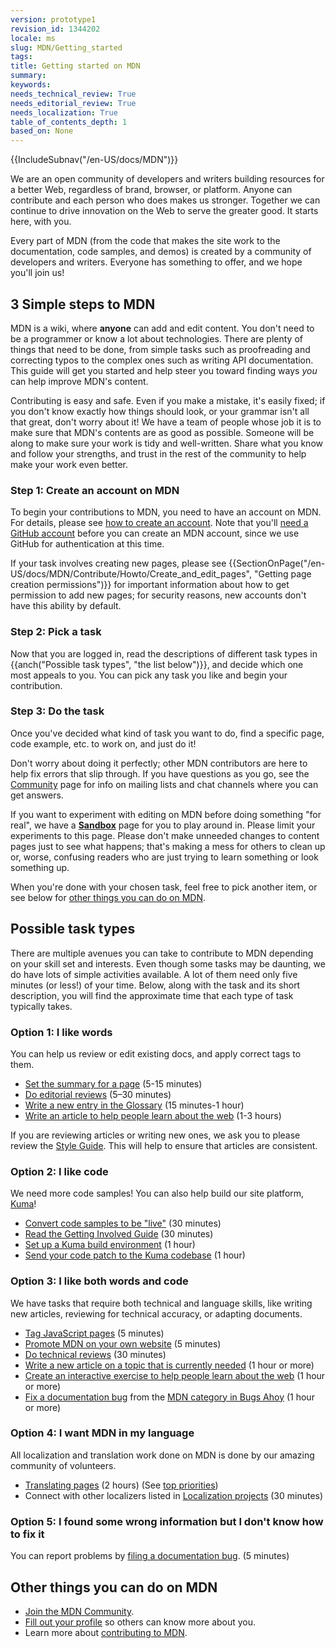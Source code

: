 ```yaml
---
version: prototype1
revision_id: 1344202
locale: ms
slug: MDN/Getting_started
tags: 
title: Getting started on MDN
summary: 
keywords: 
needs_technical_review: True
needs_editorial_review: True
needs_localization: True
table_of_contents_depth: 1
based_on: None
---
```

<div>{{IncludeSubnav("/en-US/docs/MDN")}}</div>

<p>We are an open community of developers and writers building resources for a better Web, regardless of brand, browser, or platform. Anyone can contribute and each person who does makes us stronger. Together we can continue to drive innovation on the Web to serve the greater good. It starts here, with you.</p>

<p>Every part of MDN (from the code that makes the site work to the documentation, code samples, and demos) is created by a community of developers and writers. Everyone has something to offer, and we hope you'll join us!</p>

<h2 id="3_Simple_steps_to_MDN">3 Simple steps to MDN</h2>

<p><span class="seoSummary">MDN is a wiki, where <strong>anyone</strong> can add and edit content. You don't need to be a programmer or know a lot about technologies. There are plenty of things that need to be done, from simple tasks such as proofreading and correcting typos to the complex ones such as writing API documentation. This guide will get you started and help steer you toward finding ways <em>you</em> can help improve MDN's content.</span></p>

<p>Contributing is easy and safe. Even if you make a mistake, it's easily fixed; if you don't know exactly how things should look, or your grammar isn't all that great, don't worry about it! We have a team of people whose job it is to make sure that MDN's contents are as good as possible. Someone will be along to make sure your work is tidy and well-written. Share what you know and follow your strengths, and trust in the rest of the community to help make your work even better.</p>

<h3 id="Step_1_Create_an_account_on_MDN">Step 1: Create an account on MDN</h3>

<p>To begin your contributions to MDN, you need to have an account on MDN. For details, please see <a href="/en-US/docs/MDN/Contribute/Howto/Create_an_MDN_account">how to create an account</a>. Note that you'll <a href="https://github.com/join">need a GitHub account</a> before you can create an MDN account, since we use GitHub for authentication at this time.</p>

<p>If your task involves creating new pages, please see {{SectionOnPage("/en-US/docs/MDN/Contribute/Howto/Create_and_edit_pages", "Getting page creation permissions")}} for important information about how to get permission to add new pages; for security reasons, new accounts don't have this ability by default.</p>

<h3 id="Step_2_Pick_a_task">Step 2: Pick a task</h3>

<p>Now that you are logged in, read the descriptions of different task types in {{anch("Possible task types", "the list below")}}, and decide which one most appeals to you. You can pick any task you like and begin your contribution.</p>

<h3 id="Step_3_Do_the_task">Step 3: Do the task</h3>

<p>Once you've decided what kind of task you want to do, find a specific page, code example, etc. to work on, and just do it!</p>

<p>Don't worry about doing it perfectly; other MDN contributors are here to help fix errors that slip through. If you have questions as you go, see the <a href="/en-US/docs/MDN/Community">Community</a> page for info on mailing lists and chat channels where you can get answers.</p>

<div class="note">
<p>If you want to experiment with editing on MDN before doing something "for real", we have a <strong><a href="/en-US/docs/Sandbox">Sandbox</a></strong> page for you to play around in. Please limit your experiments to this page. Please don't make unneeded changes to content pages just to see what happens; that's making a mess for others to clean up or, worse, confusing readers who are just trying to learn something or look something up.</p>
</div>

<p>When you're done with your chosen task, feel free to pick another item, or see below for <a href="#Other_things_you_can_do_on_MDN">other things you can do on MDN</a>.</p>

<h2 id="Possible_task_types">Possible task types</h2>

<p>There are multiple avenues you can take to contribute to MDN depending on your skill set and interests. Even though some tasks may be daunting, we do have lots of simple activities available. A lot of them need only five minutes (or less!) of your time. Below, along with the task and its short description, you will find the approximate time that each type of task typically takes.</p>

<h3 id="Option_1_I_like_words">Option 1: I like words</h3>

<p>You can help us review or edit existing docs, and apply correct tags to them.</p>

<ul>
 <li><a href="/en-US/docs/MDN/Contribute/Howto/Set_the_summary_for_a_page">Set the summary for a page</a> (5-15 minutes)</li>
 <li><a href="/en-US/docs/MDN/Contribute/Howto/Do_an_editorial_review">Do editorial reviews</a> (5–30 minutes)</li>
 <li><a href="/en-US/docs/MDN/Contribute/Howto/Write_a_new_entry_in_the_Glossary">Write a new entry in the Glossary</a> (15 minutes-1 hour)</li>
 <li><a href="/en-US/docs/MDN/Contribute/Howto/Write_an_article_to_help_learn_about_the_Web">Write an article to help people learn about the web</a> (1-3 hours)</li>
</ul>

<div class="note">If you are reviewing articles or writing new ones, we ask you to please review the <a href="/en-US/docs/MDN/Contribute/Guidelines/Style_guide">Style Guide</a>. This will help to ensure that articles are consistent.</div>

<h3 id="Option_2_I_like_code">Option 2: I like code</h3>

<p>We need more code samples! You can also help build our site platform, <a href="/en-US/docs/MDN/Kuma">Kuma</a>!</p>

<ul>
 <li><a href="/en-US/docs/MDN/Contribute/Howto/Convert_code_samples_to_be_live">Convert code samples to be "live"</a> (30 minutes)</li>
 <li><a href="https://wiki.mozilla.org/Webdev/GetInvolved/developer.mozilla.org">Read the Getting Involved Guide</a>&nbsp;(30 minutes)</li>
 <li><a href="http://kuma.readthedocs.org/en/latest/installation.html">Set up a Kuma build environment</a> (1 hour)</li>
 <li><a href="https://github.com/mozilla/kuma#readme">Send your code patch to the Kuma codebase</a> (1 hour)</li>
</ul>

<h3 id="Option_3_I_like_both_words_and_code">Option 3: I like both words and code</h3>

<p>We have tasks that require both technical and language skills, like writing new articles, reviewing for technical accuracy, or adapting documents.</p>

<ul>
 <li><a href="/en-US/docs/MDN/Contribute/Howto/Tag_JavaScript_pages">Tag JavaScript pages</a> (5 minutes)</li>
 <li><a href="/en-US/docs/MDN/About/Promote">Promote MDN on your own website</a> (5 minutes)</li>
 <li><a href="/en-US/docs/MDN/Contribute/Howto/Do_a_technical_review">Do technical reviews</a> (30 minutes)</li>
 <li><a href="/en-US/docs/Contribute_to_docs_that_are_currently_needed">Write a new article on a topic that is currently needed</a> (1 hour or more)</li>
 <li><a href="/en-US/docs/MDN/Contribute/Howto/Create_an_interactive_exercise_to_help_learning_the_web">Create an interactive exercise to help people learn about the web</a> (1 hour or more)</li>
 <li><a href="/en-US/docs/MDN/Contribute/Howto/Resolve_a_mentored_developer_doc_request">Fix a documentation bug</a> from the <a href="http://www.joshmatthews.net/bugsahoy/?mdn=1">MDN category in Bugs Ahoy</a> (1 hour or more)</li>
</ul>

<h3 id="Option_4_I_want_MDN_in_my_language">Option 4: I want MDN in my language</h3>

<p>All localization and translation work done on MDN is done by our amazing community of volunteers.</p>

<ul>
 <li><a href="/en-US/docs/MDN/Contribute/Localize/Translating_pages">Translating pages</a> (2 hours) (See <a href="/en-US/docs/MDN/Doc_status/l10nPriority">top priorities</a>)</li>
 <li>Connect with other localizers listed in <a href="/en-US/docs/MDN/Contribute/Localize/Localization_projects">Localization projects</a> (30 minutes)</li>
</ul>

<h3 id="Option_5_I_found_some_wrong_information_but_I_don't_know_how_to_fix_it">Option 5: I found some wrong information but I don't know how to fix it</h3>

<p>You can report problems by <a class="external" href="https://bugzilla.mozilla.org/form.doc">filing a documentation bug</a>. (5 minutes)</p>

<h2 id="Other_things_you_can_do_on_MDN">Other things you can do on MDN</h2>

<ul>
 <li><a href="/en-US/docs/MDN/Community">Join the MDN Community</a>.</li>
 <li><a href="/en-US/profile">Fill out your profile</a> so others can know more about you.</li>
 <li>Learn more about <a href="/en-US/docs/MDN/Contribute">contributing to MDN</a>.</li>
</ul>

